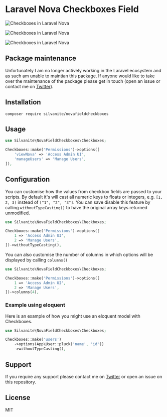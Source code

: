 # Laravel Nova Checkboxes Field

![Checkboxes in Laravel Nova](formPreview.png)

![Checkboxes in Laravel Nova](detailPreview.png)

![Checkboxes in Laravel Nova](indexPreview.png)

## Package maintenance

Unfortunately I am no longer actively working in the Laravel ecosystem and as such am unable to maintian this package. If anyone would like to take over the maintenance of the package please get in touch (open an issue or contact me on [Twitter](https://twitter.com/m2de_io)).

## Installation

`composer require silvanite/novafieldcheckboxes`

## Usage

```php
use Silvanite\NovaFieldCheckboxes\Checkboxes;

Checkboxes::make('Permissions')->options([
    'viewNova' => 'Access Admin UI',
    'manageUsers' => 'Manage Users',
]),
```

## Configuration

You can customise how the values from checkbox fields are passed to your scripts. By default it's will cast all numeric keys to floats or integers, e.g. `[1, 2, 3]` instead of `["1", "2", "3"]`. You can save disable this feature by calling `withoutTypeCasting()` to have the original array keys returned unmodified.

```php
use Silvanite\NovaFieldCheckboxes\Checkboxes;

Checkboxes::make('Permissions')->options([
    1 => 'Access Admin UI',
    2 => 'Manage Users',
])->withoutTypeCasting(),
```

You can also customise the number of columns in which options will be displayed by calling `columns()`

```php
use Silvanite\NovaFieldCheckboxes\Checkboxes;

Checkboxes::make('Permissions')->options([
    1 => 'Access Admin UI',
    2 => 'Manage Users',
])->columns(4),
```

### Example using eloquent

Here is an example of how you might use an eloquent model with Checkboxes.

```php
use Silvanite\NovaFieldCheckboxes\Checkboxes;

Checkboxes::make('users')
    ->options(App\User::pluck('name', 'id'))
    ->withoutTypeCasting(),
```

## Support

If you require any support please contact me on [Twitter](https://twitter.com/m2de_io) or open an issue on this repository.

## License

MIT
